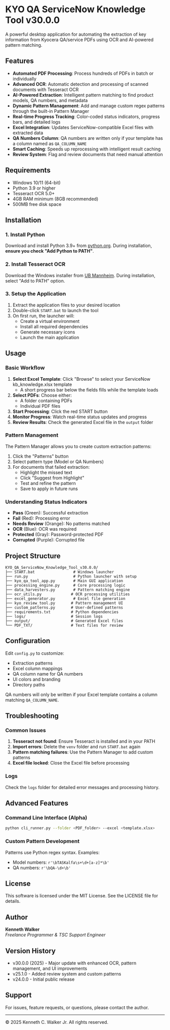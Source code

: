 # KYO QA ServiceNow Knowledge Tool v30.0.0

A powerful desktop application for automating the extraction of key information from Kyocera QA/service PDFs using OCR and AI-powered pattern matching.

## Features

- **Automated PDF Processing**: Process hundreds of PDFs in batch or individually
- **Advanced OCR**: Automatic detection and processing of scanned documents with Tesseract OCR
- **AI-Powered Extraction**: Intelligent pattern matching to find product models, QA numbers, and metadata
- **Dynamic Pattern Management**: Add and manage custom regex patterns through the built-in Pattern Manager
- **Real-time Progress Tracking**: Color-coded status indicators, progress bars, and detailed logs
- **Excel Integration**: Updates ServiceNow-compatible Excel files with extracted data
- **QA Numbers Column**: QA numbers are written only if your template has a column named as `QA_COLUMN_NAME`
- **Smart Caching**: Speeds up reprocessing with intelligent result caching
- **Review System**: Flag and review documents that need manual attention

## Requirements

- Windows 10/11 (64-bit)
- Python 3.9 or higher
- Tesseract OCR 5.0+
- 4GB RAM minimum (8GB recommended)
- 500MB free disk space

## Installation

### 1. Install Python

Download and install Python 3.9+ from [python.org](https://www.python.org/downloads/). During installation, **ensure you check "Add Python to PATH"**.

### 2. Install Tesseract OCR

Download the Windows installer from [UB Mannheim](https://github.com/UB-Mannheim/tesseract/wiki). During installation, select "Add to PATH" option.

### 3. Setup the Application

1. Extract the application files to your desired location
2. Double-click `START.bat` to launch the tool
3. On first run, the launcher will:
   - Create a virtual environment
   - Install all required dependencies
   - Generate necessary icons
   - Launch the main application

## Usage

### Basic Workflow

1. **Select Excel Template**: Click "Browse" to select your ServiceNow kb_knowledge.xlsx template
   - A short progress bar below the fields fills while the template loads
2. **Select PDFs**: Choose either:
   - A folder containing PDFs
   - Individual PDF files
3. **Start Processing**: Click the red START button
4. **Monitor Progress**: Watch real-time status updates and progress
5. **Review Results**: Check the generated Excel file in the `output` folder

### Pattern Management

The Pattern Manager allows you to create custom extraction patterns:

1. Click the "Patterns" button
2. Select pattern type (Model or QA Numbers)
3. For documents that failed extraction:
   - Highlight the missed text
   - Click "Suggest from Highlight"
   - Test and refine the pattern
   - Save to apply in future runs

### Understanding Status Indicators

- **Pass** (Green): Successful extraction
- **Fail** (Red): Processing error
- **Needs Review** (Orange): No patterns matched
- **OCR** (Blue): OCR was required
- **Protected** (Gray): Password-protected PDF
- **Corrupted** (Purple): Corrupted file

## Project Structure

```
KYO_QA_ServiceNow_Knowledge_Tool_v30.0.0/
├── START.bat                 # Windows launcher
├── run.py                    # Python launcher with setup
├── kyo_qa_tool_app.py        # Main GUI application
├── processing_engine.py      # Core processing logic
├── data_harvesters.py        # Pattern matching engine
├── ocr_utils.py             # OCR processing utilities
├── excel_generator.py        # Excel file generation
├── kyo_review_tool.py       # Pattern management UI
├── custom_patterns.py       # User-defined patterns
├── requirements.txt         # Python dependencies
├── logs/                    # Session logs
├── output/                  # Generated Excel files
└── PDF_TXT/                 # Text files for review
```

## Configuration

Edit `config.py` to customize:
- Extraction patterns
- Excel column mappings
- QA column name for QA numbers
- UI colors and branding
- Directory paths

QA numbers will only be written if your Excel template contains a column matching `QA_COLUMN_NAME`.

## Troubleshooting

### Common Issues

1. **Tesseract not found**: Ensure Tesseract is installed and in your PATH
2. **Import errors**: Delete the `venv` folder and run `START.bat` again
3. **Pattern matching failures**: Use the Pattern Manager to add custom patterns
4. **Excel file locked**: Close the Excel file before processing

### Logs

Check the `logs` folder for detailed error messages and processing history.

## Advanced Features

### Command Line Interface (Alpha)

```bash
python cli_runner.py --folder <PDF_folder> --excel <template.xlsx>
```

### Custom Pattern Development

Patterns use Python regex syntax. Examples:
- Model numbers: `r'\bTASKalfa\s+\d+[a-z]*\b'`
- QA numbers: `r'\bQA-\d+\b'`

## License

This software is licensed under the MIT License. See the LICENSE file for details.

## Author

**Kenneth Walker**  
*Freelance Programmer & TSC Support Engineer*

## Version History

- v30.0.0 (2025) - Major update with enhanced OCR, pattern management, and UI improvements
- v25.1.0 - Added review system and custom patterns
- v24.0.0 - Initial public release

## Support

For issues, feature requests, or questions, please contact the author.

---

© 2025 Kenneth C. Walker Jr. All rights reserved.